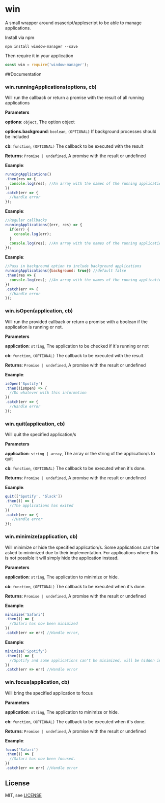 # win

A small wrapper around osascript/applescript to be able to manage applications.

Install via npm 

```
npm install window-manager --save
```

Then require it in your application

```js
const win = require('window-manager');
```



##Documentation

### win.runningApplications(options, cb) 

Will run the callback or return a promise with the result of all running applications

**Parameters**

**options**: `object`, The option object

**options.background**: `boolean`, `(OPTIONAL)` If background processes should be included

**cb**: `function`, `(OPTIONAL)` The callback to be executed with the result

**Returns**: `Promise | undefined`, A promise with the result or undefined

**Example**:
```js
runningApplications()
.then(res => {
  console.log(res); //An array with the names of the running applications
})
.catch(err => {
  //Handle error
});
```
**Example**:
```js
//Regular callbacks
runningApplications((err, res) => {
  if(err) {
    console.log(err);
  }
  console.log(res); //An array with the names of the running applications
});
```
**Example**:
```js
//Pass in background option to include background applications
runningApplications({background: true}) //default false
.then(res => {
  console.log(res); //An array with the names of the running applications, including applications running in the background
})
.catch(err => {
  //Handle error
});
```

### win.isOpen(application, cb) 

Will run the provided callback or return a promise with a boolean if the application is running or not.

**Parameters**

**application**: `string`, The application to be checked if it's running or not

**cb**: `function`, `(OPTIONAL)` The callback to be executed with the result

**Returns**: `Promise | undefined`, A promise with the result or undefined

**Example**:
```js
isOpen('Spotify')
.then((isOpen) => {
  //Do whatever with this information 
})
.catch(err => {
  //Handle error
});
```


### win.quit(application, cb) 

Will quit the specified application/s

**Parameters**

**application**: `string | array`, The array or the string of the application/s to quit

**cb**: `function`, `(OPTIONAL)` The callback to be executed when it's done.

**Returns**: `Promise | undefined`, A promise with the result or undefined

**Example**:
```js
quit(['Spotify', 'Slack'])
.then(() => {
  //The applications has exited 
})
.catch(err => {
   //Handle error
});
```


### win.minimize(application, cb) 

Will minimize or hide the specified application/s.
Some applications can't be asked to minimized due to their implementation. 
For applications where this is not possible it will simply hide the application instead.

**Parameters**

**application**: `string`, The application to minimize or hide.

**cb**: `function`, `(OPTIONAL)` The callback to be executed when it's done.

**Returns**: `Promise | undefined`, A promise with the result or undefined

**Example**:
```js
minimize('Safari')
.then(() => {
  //Safari has now been minimized
})
.catch(err => err) //Handle error,
```
**Example**:
```js
minimize('Spotify')
.then(() => {
  //Spotify and some applications can't be minimized, will be hidden instead (PR's welcome to fix this)
})
.catch(err => err) //Handle error
```

### win.focus(application, cb) 

Will bring the specified application to focus

**Parameters**

**application**: `string`, The application to minimize or hide.

**cb**: `function`, `(OPTIONAL)` The callback to be executed when it's done.

**Returns**: `Promise | undefined`, A promise with the result or undefined

**Example**:
```js
focus('Safari')
.then(() => {
  //Safari has now been focused. 
})
.catch(err => err) //Handle error
```

## License
MIT, see [LICENSE](LICENSE)